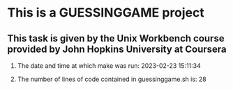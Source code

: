 # This is a GUESSINGGAME project

## This task is given by the Unix Workbench course provided by John Hopkins University at Coursera

1. The date and time at which make was run:
2023-02-23 15:11:34

2. The number of lines of code contained in guessinggame.sh is:
28

